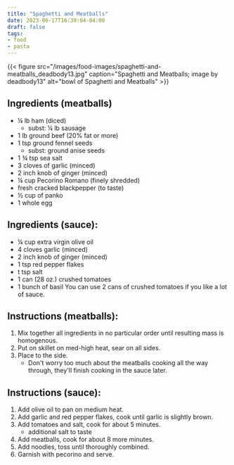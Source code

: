 ```yaml
---
title: "Spaghetti and Meatballs"
date: 2023-06-17T16:39:04-04:00
draft: false
tags:
- food
- pasta
---
```


{{< figure src="/images/food-images/spaghetti-and-meatballs_deadbody13.jpg" caption="Spaghetti and Meatballs; image by deadbody13" alt="bowl of Spaghetti and Meatballs" >}}

## Ingredients (meatballs)
- &frac14; lb ham (diced)
    - subst: &frac14; lb sausage
- 1 lb ground beef (20% fat or more)
- 1 tsp ground fennel seeds
    - subst: ground anise seeds
- 1 &frac34; tsp sea salt
- 3 cloves of garlic (minced)
- 2 inch knob of ginger (minced)
- &frac14; cup Pecorino Romano (finely shredded)
- fresh cracked blackpepper (to taste)
- &frac12; cup of panko
- 1 whole egg

## Ingredients (sauce):
- &frac14; cup extra virgin olive oil
- 4 cloves garlic (minced)
- 2 inch knob of ginger (minced)
- 1 tsp red pepper flakes
- t tsp salt
- 1 can (28 oz.) crushed tomatoes
- 1 bunch of basil
You can use 2 cans of crushed tomatoes if you like a lot of sauce.

## Instructions (meatballs):
1. Mix together all ingredients in no particular order until resulting mass is homogenous.
2.  Put on skillet on med-high heat, sear on all sides.
3.  Place to the side.
    - Don't worry too much about the meatballs cooking all the way through, they'll finish cooking in the sauce later.

## Instructions (sauce):
1. Add olive oil to pan on medium heat.
2. Add garlic and red pepper flakes, cook until garlic is slightly brown.
3. Add tomatoes and salt, cook for about 5 minutes.
    - additional salt to taste
4. Add meatballs, cook for about 8 more minutes.
5. Add noodles, toss until thoroughly combined.
6. Garnish with pecorino and serve.
